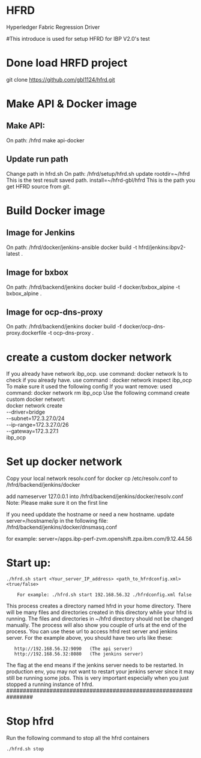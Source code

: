 # HFRD
Hyperledger Fabric Regression Driver

#This introduce is used for setup HFRD for IBP V2.0's test
# Done load HRFD project
git clone https://github.com/gbl1124/hfrd.git
# Make API & Docker image
## Make API:
On path: /hfrd
make api-docker

## Update run path
Change path in hfrd.sh
On path: /hfrd/setup/hfrd.sh
    update rootdir=~/hfrd    This is the test result saved path.
           install=~/hfrd-gbl/hfrd  This is the path you get HFRD source from git.

# Build Docker image
## Image for Jenkins
On path:  /hfrd/docker/jenkins-ansible
docker build -t hfrd/jenkins:ibpv2-latest .

## Image for bxbox
On path: /hfrd/backend/jenkins
docker build -f  docker/bxbox_alpine -t bxbox_alpine .

## Image for ocp-dns-proxy
On path: /hfrd/backend/jenkins
docker build -f  docker/ocp-dns-proxy.dockerfile  -t  ocp-dns-proxy .

# create a custom docker network
 If you already have network ibp_ocp.
        use command: docker network ls  to check if you already have.
        use command : docker network inspect ibp_ocp
        To make sure it used the following config
        If you want remove: used command: docker network rm  ibp_ocp
 Use the following command create custom docker networt:       
docker network create \
  --driver=bridge \
  --subnet=172.3.27.0/24 \
  --ip-range=172.3.27.0/26 \
  --gateway=172.3.27.1 \
  ibp_ocp

# Set up docker network
Copy your local network resolv.conf for docker
cp /etc/resolv.conf to /hfrd/backend/jenkins/docker

add nameserver 127.0.0.1 into /hfrd/backend/jenkins/docker/resolv.conf
Note: Please make sure it on the first line

If you need upddate the hostname or need a new hostname.
update server=/hostname/ip in the following file: 
/hfrd/backend/jenkins/docker/dnsmasq.conf

for example: server=/apps.ibp-perf-zvm.openshift.zpa.ibm.com/9.12.44.56

# Start up:

```
./hfrd.sh start <Your_server_IP_address> <path_to_hfrdconfig.xml> <true/false>
   
    For example: ./hfrd.sh start 192.168.56.32 ./hfrdconfig.xml false
```   
This process creates a directory named hfrd in your home directory. There will be many files and directories created in this directory while your hfrd is running. The files and directories in ~/hfrd directory should not be changed manually. The process will also show you couple of urls at the end of the process. You can use these url to access hfrd rest server and jenkins server. For the example above, you should have two urls like these:

```
   http://192.168.56.32:9090   (The api server)
   http://192.168.56.32:8080   (The jenkins server)
```

The flag at the end means if the jenkins server needs to be restarted. In production env, you may not want to restart your jenkins server since it may still be running some jobs. This is very important especially when you just stopped a running instance of hfrd.
################################################################
# Stop hfrd
Run the following command to stop all the hfrd containers
```
./hfrd.sh stop
```
